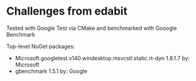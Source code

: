 # Challenges from edabit

Tested with Google Test via CMake
and benchmarked with Gooogle Benchmark

Top-level NuGet packages: 
- Microsoft.googletest.v140.windesktop.msvcstl.static.rt-dyn 1.8.1.7 by: Microsoft
- gbenchmark 1.5.1 by: Google
